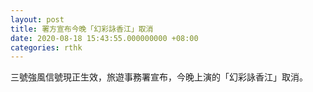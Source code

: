 ```yaml
---
layout: post
title: 署方宣布今晚「幻彩詠香江」取消
date: 2020-08-18 15:43:55.000000000 +08:00
categories: rthk
---
```


三號強風信號現正生效，旅遊事務署宣布，今晚上演的「幻彩詠香江」取消。
